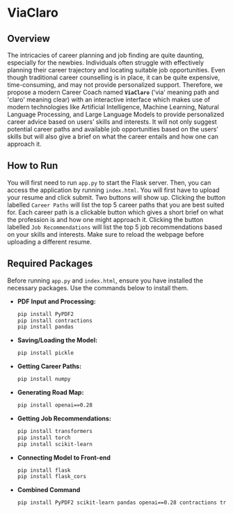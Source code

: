 # ViaClaro

## Overview

The intricacies of career planning and job finding are quite daunting, especially for the newbies. Individuals often struggle with effectively planning their career trajectory and locating suitable job opportunities. Even though traditional career counselling is in place, it can be quite expensive, time-consuming, and may not provide personalized support. Therefore, we propose a modern Career Coach named **`ViaClaro`** ('via' meaning path and 'claro' meaning clear) with an interactive interface which makes use of modern technologies like Artificial Intelligence, Machine Learning, Natural Language Processing, and Large Language Models to provide personalized career advice based on users’ skills and interests. It will not only suggest potential career paths and available job opportunities based on the users’ skills but will also give a brief on what the career entails and how one can approach it.

## How to Run

You will first need to run `app.py` to start the Flask server. Then, you can access the application by running `index.html`. You will first have to upload your resume and click submit. Two buttons will show up. Clicking the button labelled  `Career Paths` will list the top 5 career paths that you are best suited for. Each career path is a clickable button which gives a short brief on what the profession is and how one might approach it. Clicking the button labelled `Job Recommendations` will list the top 5 job recommendations based on your skills and interests. Make sure to reload the webpage before uploading a different resume.


## Required Packages

Before running `app.py` and `index.html`, ensure you have installed the necessary packages. Use the commands below to install them.

- **PDF Input and Processing:**
  ```bash
  pip install PyPDF2
  pip install contractions
  pip install pandas

- **Saving/Loading the Model:**
  ```bash
  pip install pickle

- **Getting Career Paths:**
  ```bash
  pip install numpy

- **Generating Road Map:**
  ```bash
  pip install openai==0.28

- **Getting Job Recommendations:**
  ```bash
  pip install transformers
  pip install torch
  pip install scikit-learn

- **Connecting Model to Front-end**
  ```bash
  pip install flask
  pip install flask_cors

- **Combined Command**
  ```bash
  pip install PyPDF2 scikit-learn pandas openai==0.28 contractions transformers torch flask flask_cors numpy pickle